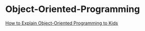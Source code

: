 # Object-Oriented-Programming

[How to Explain Object-Oriented Programming to Kids](https://funtech.co.uk/latest/explain-object-oriented-programming-to-kids#:~:text=Object%2Doriented%20programming%20is%20based,that%20interact%20with%20one%20another.)
